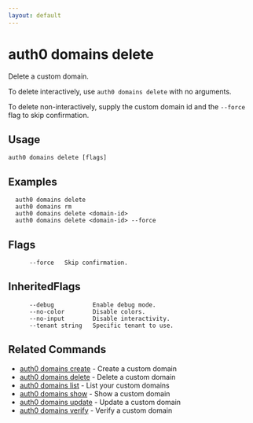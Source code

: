 ```yaml
---
layout: default
---
```

# auth0 domains delete

Delete a custom domain.

To delete interactively, use `auth0 domains delete` with no arguments.

To delete non-interactively, supply the custom domain id and the `--force` flag to skip confirmation.

## Usage
```
auth0 domains delete [flags]
```

## Examples

```
  auth0 domains delete
  auth0 domains rm
  auth0 domains delete <domain-id>
  auth0 domains delete <domain-id> --force
```


## Flags

```
      --force   Skip confirmation.
```


## InheritedFlags

```
      --debug           Enable debug mode.
      --no-color        Disable colors.
      --no-input        Disable interactivity.
      --tenant string   Specific tenant to use.
```


## Related Commands

- [auth0 domains create](auth0_domains_create.md) - Create a custom domain
- [auth0 domains delete](auth0_domains_delete.md) - Delete a custom domain
- [auth0 domains list](auth0_domains_list.md) - List your custom domains
- [auth0 domains show](auth0_domains_show.md) - Show a custom domain
- [auth0 domains update](auth0_domains_update.md) - Update a custom domain
- [auth0 domains verify](auth0_domains_verify.md) - Verify a custom domain


